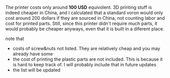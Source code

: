 The printer costs only around **100 USD** equivolent. 3D printing stuff is indeed cheaper in China, and I calculated that a standard voron would only cost around 200 dollars if they are sourced in China, not counting labor and cost for printed parts. Still, since this printer didn't require much parts, it would probably be cheaper anyways, even that it is built in a diferent place.


note that
- costs of screw&nuts not listed. They are relatively cheap and you may already have some
- the cost of printing the plastic parts are not included. This is because it is hard to keep track of. I will probably include that in future updates
- the list will be updated

